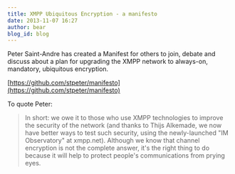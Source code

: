 ```yaml
---
title: XMPP Ubiquitous Encryption - a manifesto
date: 2013-11-07 16:27
author: bear
blog_id: blog
---
```


Peter Saint-Andre has created a Manifest for others to join, debate and discuss about a plan for upgrading the XMPP network to always-on, mandatory, ubiquitous encryption.

[https://github.com/stpeter/manifesto](https://github.com/stpeter/manifesto)

To quote Peter:

> In short: we owe it to those who use XMPP technologies to improve the
> security of the network (and thanks to Thijs Alkemade, we now have
> better ways to test such security, using the newly-launched "IM
> Observatory" at xmpp.net). Although we know that channel encryption is
> not the complete answer, it's the right thing to do because it will
> help to protect people's communications from prying eyes.
